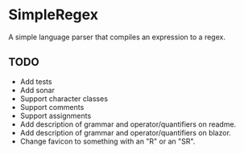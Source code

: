 # SimpleRegex

A simple language parser that compiles an expression to a regex.

## TODO

- Add tests
- Add sonar
- Support character classes
- Support comments
- Support assignments
- Add description of grammar and operator/quantifiers on readme.
- Add description of grammar and operator/quantifiers on blazor.
- Change favicon to something with an "R" or an "SR".
